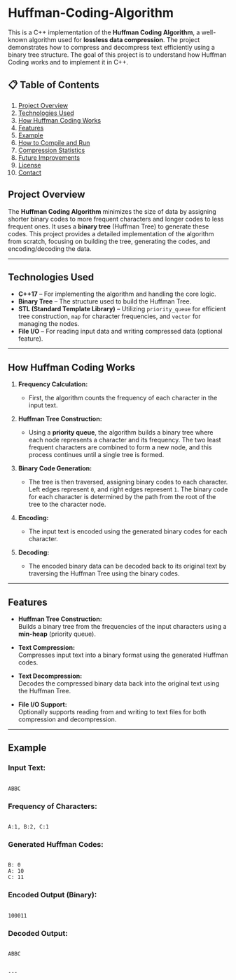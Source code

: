 # Huffman-Coding-Algorithm


This is a C++ implementation of the **Huffman Coding Algorithm**, a well-known algorithm used for **lossless data compression**. The project demonstrates how to compress and decompress text efficiently using a binary tree structure. The goal of this project is to understand how Huffman Coding works and to implement it in C++.

## 📋 Table of Contents

1. [Project Overview](#-project-overview)
2. [Technologies Used](#-technologies-used)
3. [How Huffman Coding Works](#-how-huffman-coding-works)
4. [Features](#-features)
5. [Example](#-example)
6. [How to Compile and Run](#-how-to-compile-and-run)
7. [Compression Statistics](#-compression-statistics)
8. [Future Improvements](#-future-improvements)
9. [License](#-license)
10. [Contact](#-contact)


##  Project Overview

The **Huffman Coding Algorithm** minimizes the size of data by assigning shorter binary codes to more frequent characters and longer codes to less frequent ones. It uses a **binary tree** (Huffman Tree) to generate these codes. This project provides a detailed implementation of the algorithm from scratch, focusing on building the tree, generating the codes, and encoding/decoding the data.

---

##  Technologies Used

- **C++17** – For implementing the algorithm and handling the core logic.
- **Binary Tree** – The structure used to build the Huffman Tree.
- **STL (Standard Template Library)** – Utilizing `priority_queue` for efficient tree construction, `map` for character frequencies, and `vector` for managing the nodes.
- **File I/O** – For reading input data and writing compressed data (optional feature).

---

##  How Huffman Coding Works

1. **Frequency Calculation:**  
   - First, the algorithm counts the frequency of each character in the input text.

2. **Huffman Tree Construction:**  
   - Using a **priority queue**, the algorithm builds a binary tree where each node represents a character and its frequency. The two least frequent characters are combined to form a new node, and this process continues until a single tree is formed.

3. **Binary Code Generation:**  
   - The tree is then traversed, assigning binary codes to each character. Left edges represent `0`, and right edges represent `1`. The binary code for each character is determined by the path from the root of the tree to the character node.

4. **Encoding:**  
   - The input text is encoded using the generated binary codes for each character.

5. **Decoding:**  
   - The encoded binary data can be decoded back to its original text by traversing the Huffman Tree using the binary codes.

---

##  Features

- **Huffman Tree Construction:**  
  Builds a binary tree from the frequencies of the input characters using a **min-heap** (priority queue).
  
- **Text Compression:**  
  Compresses input text into a binary format using the generated Huffman codes.

- **Text Decompression:**  
  Decodes the compressed binary data back into the original text using the Huffman Tree.

- **File I/O Support:**  
  Optionally supports reading from and writing to text files for both compression and decompression.

---

##  Example

### Input Text:
```

ABBC

```

### Frequency of Characters:
```

A:1, B:2, C:1

```

### Generated Huffman Codes:
```

B: 0
A: 10
C: 11

```

### Encoded Output (Binary):
```

100011

```

### Decoded Output:
```

ABBC


---







